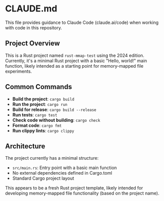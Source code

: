 # CLAUDE.md

This file provides guidance to Claude Code (claude.ai/code) when working with code in this repository.

## Project Overview

This is a Rust project named `rust-mmap-test` using the 2024 edition. Currently, it's a minimal Rust project with a basic "Hello, world!" main function, likely intended as a starting point for memory-mapped file experiments.

## Common Commands

- **Build the project**: `cargo build`
- **Run the project**: `cargo run`
- **Build for release**: `cargo build --release`
- **Run tests**: `cargo test`
- **Check code without building**: `cargo check`
- **Format code**: `cargo fmt`
- **Run clippy lints**: `cargo clippy`

## Architecture

The project currently has a minimal structure:
- `src/main.rs`: Entry point with a basic main function
- No external dependencies defined in Cargo.toml
- Standard Cargo project layout

This appears to be a fresh Rust project template, likely intended for developing memory-mapped file functionality (based on the project name).